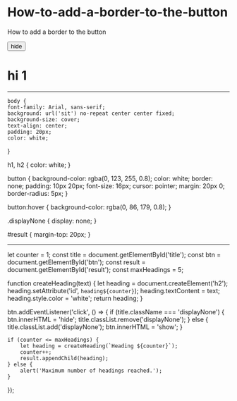 # How-to-add-a-border-to-the-button
How to add a border to the button



<!DOCTYPE html>
<html lang="en">
<head>
    <meta charset="UTF-8">
    <meta name="viewport" content="width=device-width, initial-scale=1.0">
    <title>Warecolaroal</title>
    <link rel="stylesheet" href="./index.css">
</head>
<body>
    <button id="btn">hide</button>
    <h1 id="title">hi 1</h1>
    <div id="result"></div>
    <script src="./index.js"></script>
</body>
</html>

------


    body {
    font-family: Arial, sans-serif;
    background: url('sit') no-repeat center center fixed;
    background-size: cover;
    text-align: center;
    padding: 20px;
    color: white; 
}

h1, h2 {
    color: white; 
}

button {
    background-color: rgba(0, 123, 255, 0.8); 
    color: white;
    border: none;
    padding: 10px 20px;
    font-size: 16px;
    cursor: pointer;
    margin: 20px 0;
    border-radius: 5px;
}

button:hover {
    background-color: rgba(0, 86, 179, 0.8);
}

.displayNone {
    display: none;
}

#result {
    margin-top: 20px;
}

----


let counter = 1;
const title = document.getElementById('title');
const btn = document.getElementById('btn');
const result = document.getElementById('result');
const maxHeadings = 5; 

function createHeading(text) {
    let heading = document.createElement('h2');
    heading.setAttribute('id', `heading${counter}`);
    heading.textContent = text;
    heading.style.color = 'white'; 
    return heading;
}

btn.addEventListener('click', () => {
    if (title.className === 'displayNone') {
        btn.innerHTML = 'hide';
        title.classList.remove('displayNone');
    } else {
        title.classList.add('displayNone');
        btn.innerHTML = 'show';
    }

    if (counter <= maxHeadings) {
        let heading = createHeading(`Heading ${counter}`);
        counter++;
        result.appendChild(heading);
    } else {
        alert('Maximum number of headings reached.');
    }
});
